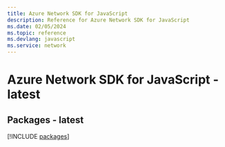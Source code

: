 ```yaml
---
title: Azure Network SDK for JavaScript
description: Reference for Azure Network SDK for JavaScript
ms.date: 02/05/2024
ms.topic: reference
ms.devlang: javascript
ms.service: network
---
```

# Azure Network SDK for JavaScript - latest
## Packages - latest
[!INCLUDE [packages](network-index.md)]